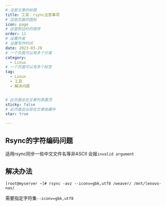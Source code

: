 ```yaml
---
# 这是文章的标题
title: 工具：rsync注意事项
# 这是页面的图标
icon: page
# 这是侧边栏的顺序
order: 11
# 设置作者
# 设置写作时间
date: 2023-03-20
# 一个页面可以有多个分类
category:
  - Linux
# 一个页面可以有多个标签
tag:
  - Linux
  - 工具
  - 解决问题


# 此页面会在文章列表置顶
sticky: false
# 此页面会出现在文章收藏中
star: true

---
```



## Rsync的字符编码问题

适用rsync同步一些中文文件名等非ASCII 会报`invalid argument`

## 解决办法

```shell
[root@myserver ~]# rsync -avz --iconv=gbk,utf8 /weaver/ /mnt/lenovo-nas/
```
需要指定字符集`--iconv=gbk,utf8`

